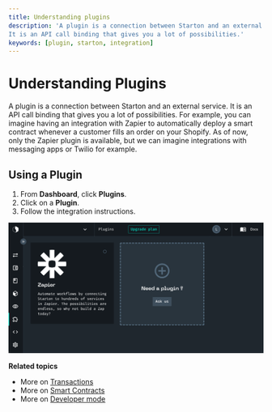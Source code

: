 ```yaml
---
title: Understanding plugins
description: 'A plugin is a connection between Starton and an external service.
It is an API call binding that gives you a lot of possibilities.'
keywords: [plugin, starton, integration]
---
```


# Understanding Plugins

A plugin is a connection between Starton and an external service.
It is an API call binding that gives you a lot of possibilities.
For example, you can imagine having an integration with Zapier to automatically deploy a smart contract whenever a customer fills an order on your Shopify.
As of now, only the Zapier plugin is available, but we can imagine integrations with messaging apps or Twilio for example.

## Using a Plugin

1. From **Dashboard**, click **Plugins**.
1. Click on a **Plugin**.
1. Follow the integration instructions.

![Plugins](src/plugins.png)

**Related topics**

-   More on [Transactions](/Transactions/creating-a-transaction.mdx)
-   More on [Smart Contracts](/Smart-contract/understanding-smart-contracts.md)
-   More on [Developer mode](/Developer/Discovering-coding-interface.md)
